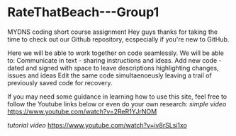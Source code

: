 # RateThatBeach---Group1
MYDNS coding short course assignment
Hey guys thanks for taking the time to check out our Github repository, ecspecially if you're new to GitHub.

Here we will be able to work together on code seamlessly. We will be able to:
Communicate in text - sharing instructions and ideas.
Add new code - dated and signed with space to leave descriptions highlighting changes, issues and ideas
Edit the same code simultaenoeusly leaving a trail of previously saved code for recovery.

If you may need some guidance in learning how to use this site, feel free to follow the Youtube links below or even do your own research:
*simple video* 
https://www.youtube.com/watch?v=2ReR1YJrNOM

*tutorial video*
https://www.youtube.com/watch?v=iv8rSLsi1xo

